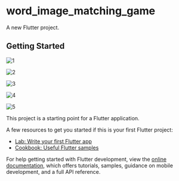 # word_image_matching_game

A new Flutter project.

## Getting Started


![1](https://github.com/kalimaty/second_update_word_image_matching_game/assets/105967966/42187897-263d-43b9-80ea-e7420124890e)


![2](https://github.com/kalimaty/second_update_word_image_matching_game/assets/105967966/cda8fce4-5b32-40de-a8af-5fc8ac686590)



![3](https://github.com/kalimaty/second_update_word_image_matching_game/assets/105967966/184fa478-6669-4734-b38b-2fab0b9ad765)

![4](https://github.com/kalimaty/second_update_word_image_matching_game/assets/105967966/4408d366-c80d-4e08-be5f-a9a11970199d)



![5](https://github.com/kalimaty/second_update_word_image_matching_game/assets/105967966/661f19fe-d249-4f5e-9131-78b6dc86bb22)


This project is a starting point for a Flutter application.

A few resources to get you started if this is your first Flutter project:

- [Lab: Write your first Flutter app](https://docs.flutter.dev/get-started/codelab)
- [Cookbook: Useful Flutter samples](https://docs.flutter.dev/cookbook)

For help getting started with Flutter development, view the
[online documentation](https://docs.flutter.dev/), which offers tutorials,
samples, guidance on mobile development, and a full API reference.
